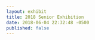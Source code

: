 ```yaml
---
layout: exhibit
title: 2018 Senior Exhibition
date: 2018-06-04 22:32:48 -0500
published: false
---
```

